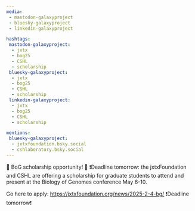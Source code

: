 ```yaml
---
media:
 - mastodon-galaxyproject
 - bluesky-galaxyproject
 - linkedin-galaxyproject

hashtags:
 mastodon-galaxyproject:
  - jxtx
  - bog25
  - CSHL
  - scholarship
 bluesky-galaxyproject:
  - jxtx
  - bog25
  - CSHL
  - scholarship
 linkedin-galaxyproject:
  - jxtx
  - bog25
  - CSHL
  - scholarship

mentions:
 bluesky-galaxyproject:
  - jxtxfoundation.bsky.social
  - cshlaboratory.bsky.social
---
```

🎉 BoG scholarship opportunity! 🎉
❗️Deadline tomorrow: the jxtxFoundation and CSHL are offering a scholarship for graduate students to attend and present at the Biology of Genomes conference May 6-10. 

Go here to apply: https://jxtxfoundation.org/news/2025-2-4-bg/
❗️Deadline tomorrow❗️

